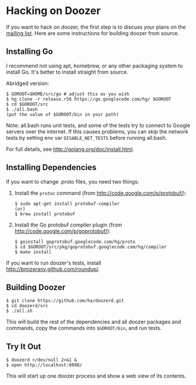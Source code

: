 # Hacking on Doozer

If you want to hack on doozer, the first step is to
discuss your plans on the [mailing list][mail].
Here are some instructions for building doozer from
source.

## Installing Go

I recommend not using apt, homebrew, or any other packaging system to install
Go. It's better to install straight from source.

Abridged version:

    $ GOROOT=$HOME/src/go # adjust this as you wish
    $ hg clone -r release.r56 https://go.googlecode.com/hg/ $GOROOT
    $ cd $GOROOT/src
    $ ./all.bash
    (put the value of $GOROOT/bin in your path)

Note: all.bash runs unit tests, and some of the tests
try to connect to Google servers over the internet.
If this causes problems, you can skip the network tests
by setting env var `DISABLE_NET_TESTS` before running
all.bash.

For full details, see <http://golang.org/doc/install.html>.

## Installing Dependencies

If you want to change .proto files, you need two things:

1. Install the `protoc` command (from
   <http://code.google.com/p/protobuf/>):

       $ sudo apt-get install protobuf-compiler
       (or)
       $ brew install protobuf

2. Install the Go protobuf compiler plugin (from
   <http://code.google.com/p/goprotobuf/>):

       $ goinstall goprotobuf.googlecode.com/hg/proto
       $ cd $GOROOT/src/pkg/goprotobuf.googlecode.com/hg/compiler
       $ make install

If you want to run doozer's tests, install
<http://bmizerany.github.com/roundup/>.

## Building Doozer

    $ git clone https://github.com/ha/doozerd.git
    $ cd doozerd/src
    $ ./all.sh

This will build the rest of the dependencies and
all doozer packages and commands,
copy the commands into `$GOROOT/bin`,
and run tests.

## Try It Out

    $ doozerd >/dev/null 2>&1 &
    $ open http://localhost:8080/

This will start up one doozer process and show a web view of its contents.

[mail]: https://groups.google.com/group/doozer
